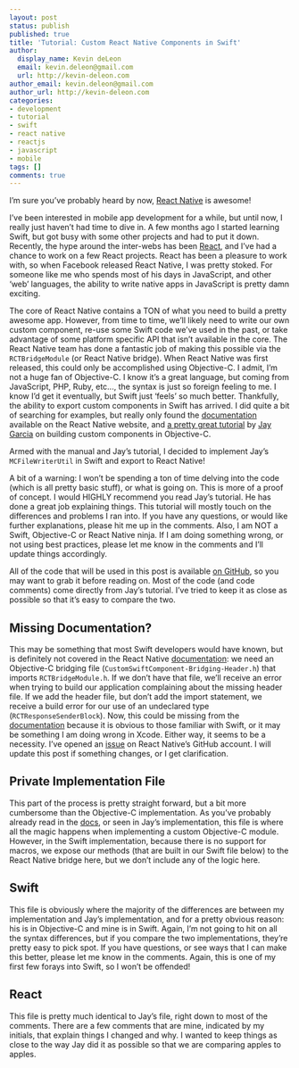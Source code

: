 ```yaml
---
layout: post
status: publish
published: true
title: 'Tutorial: Custom React Native Components in Swift'
author:
  display_name: Kevin deLeon
  email: kevin.deleon@gmail.com
  url: http://kevin-deleon.com
author_email: kevin.deleon@gmail.com
author_url: http://kevin-deleon.com
categories:
- development
- tutorial
- swift
- react native
- reactjs
- javascript
- mobile
tags: []
comments: true
---
```

I&rsquo;m sure you&rsquo;ve probably heard by now, <a href="https://facebook.github.io/react-native" target="_blank">React Native</a> is awesome!

I&rsquo;ve been interested in mobile app development for a while, but until now, I really just haven&rsquo;t had time to dive in. A few months ago I started learning Swift, but got busy with some other projects and had to put it down. Recently, the hype around the inter-webs has been <a href="http://facebook.github.io/react/" target="_blank">React</a>, and I&rsquo;ve had a chance to work on a few React projects. React has been a pleasure to work with, so when Facebook released React Native, I was pretty stoked. For someone like me who spends most of his days in JavaScript, and other &lsquo;web&rsquo; languages, the ability to write native apps in JavaScript is pretty damn exciting.

The core of React Native contains a TON of what you need to build a pretty awesome app. However, from time to time, we&rsquo;ll likely need to write our own custom component, re-use some Swift code we&rsquo;ve used in the past, or take advantage of some platform specific API that isn&rsquo;t available in the core. The React Native team has done a fantastic job of making this possible via the `RCTBridgeModule` (or React Native bridge). When React Native was first released, this could only be accomplished using Objective-C. I admit, I&rsquo;m not a huge fan of Objective-C. I know it&rsquo;s a great language, but coming from JavaScript, PHP, Ruby, etc..., the syntax is just so foreign feeling to me. I know I&rsquo;d get it eventually, but Swift just &lsquo;feels&rsquo; so much better. Thankfully, the ability to export custom components in Swift has arrived. I did quite a bit of searching for examples, but really only found the <a href="https://facebook.github.io/react-native/docs/nativemodulesios.html#content" target="_blank">documentation</a> available on the React Native website, and <a href="http://moduscreate.com/react_native_custom_components_ios/" target="_blank">a pretty great tutorial</a> by <a href="https://twitter.com/modusjesus" target="_blank">Jay Garcia</a> on building custom components in Objective-C.

Armed with the manual and Jay&rsquo;s tutorial, I decided to implement Jay&rsquo;s `MCFileWriterUtil` in Swift and export to React Native!

A bit of a warning: I won&rsquo;t be spending a ton of time delving into the code (which is all pretty basic stuff), or what is going on. This is more of a proof of concept. I would HIGHLY recommend you read Jay&rsquo;s tutorial. He has done a great job explaining things. This tutorial will mostly touch on the differences and problems I ran into. If you have any questions, or would like further explanations, please hit me up in the comments. Also, I am NOT a Swift, Objective-C or React Native ninja. If I am doing something wrong, or not using best practices, please let me know in the comments and I&rsquo;ll update things accordingly.

All of the code that will be used in this post is available <a href="https://github.com/kevindeleon/react-custom-swift-component" target="_blank">on GitHub</a>, so you may want to grab it before reading on. Most of the code (and code comments) come directly from Jay&rsquo;s tutorial. I&rsquo;ve tried to keep it as close as possible so that it&rsquo;s easy to compare the two.

## Missing Documentation?
This may be something that most Swift developers would have known, but is definitely not covered in the React Native <a href="https://facebook.github.io/react-native/docs/nativemodulesios.html#content" target="_blank">documentation</a>: we need an Objective-C bridging file (`CustomSwiftComponent-Bridging-Header.h`) that imports `RCTBridgeModule.h`. If we don&rsquo;t have that file, we&rsquo;ll receive an error when trying to build our application complaining about the missing header file. If we add the header file, but don&rsquo;t add the import statement, we receive a build error for our use of an undeclared type (`RCTResponseSenderBlock`). Now, this could be missing from the <a href="https://facebook.github.io/react-native/docs/nativemodulesios.html#content" target="_blank">documentation</a> because it is obvious to those familiar with Swift, or it may be something I am doing wrong in Xcode. Either way, it seems to be a necessity. I&rsquo;ve opened an <a href="https://github.com/facebook/react-native/issues/1468" target="_blank">issue</a> on React Native&rsquo;s GitHub account. I will update this post if something changes, or I get clarification.

<!-- Objective-C Bridging Header -->
<code data-gist-id="4d8738fe44fd91cae3fb"></code>

## Private Implementation File
This part of the process is pretty straight forward, but a bit more cumbersome than the Objective-C implementation. As you&rsquo;ve probably already read in the <a href="https://facebook.github.io/react-native/docs/nativemodulesios.html#content" target="_blank">docs</a>, or seen in Jay&rsquo;s implementation, this file is where all the magic happens when implementing a custom Objective-C module. However, in the Swift implementation, because there is no support for macros, we expose our methods (that are built in our Swift file below) to the React Native bridge here, but we don&rsquo;t include any of the logic here.

<!-- MCFileWriterUtil.m -->
<code data-gist-id="fdfa54325db7f73d03b4"></code>

## Swift
This file is obviously where the majority of the differences are between my implementation and Jay&rsquo;s implementation, and for a pretty obvious reason: his is in Objective-C and mine is in Swift. Again, I&rsquo;m not going to hit on all the syntax differences, but if you compare the two implementations, they&rsquo;re pretty easy to pick spot. If you have questions, or see ways that I can make this better, please let me know in the comments. Again, this is one of my first few forays into Swift, so I won&rsquo;t be offended!

<!-- MCFileWriterUtil.swift -->
<code data-gist-id="95417e5c6e0ed2819b32"></code>

## React
This file is pretty much identical to Jay&rsquo;s file, right down to most of the comments. There are a few comments that are mine, indicated by my initials, that explain things I changed and why. I wanted to keep things as close to the way Jay did it as possible so that we are comparing apples to apples.

<!-- index.ios.js -->
<code data-gist-id="49ae2bbd9478422a06e7"></code>
